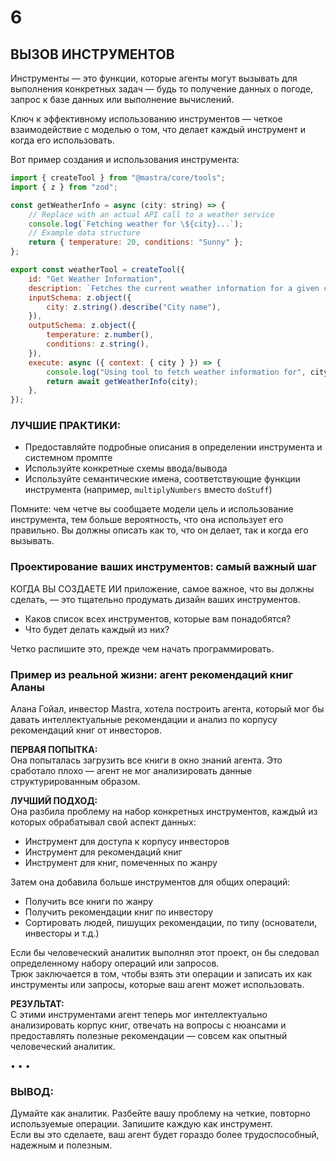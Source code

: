 # 6  
## ВЫЗОВ ИНСТРУМЕНТОВ

Инструменты — это функции, которые агенты могут вызывать для выполнения конкретных задач — будь то получение данных о погоде, запрос к базе данных или выполнение вычислений.

Ключ к эффективному использованию инструментов — четкое взаимодействие с моделью о том, что делает каждый инструмент и когда его использовать.

Вот пример создания и использования инструмента:

```javascript
import { createTool } from "@mastra/core/tools";
import { z } from "zod";

const getWeatherInfo = async (city: string) => {
    // Replace with an actual API call to a weather service
    console.log(`Fetching weather for \${city}...`);
    // Example data structure
    return { temperature: 20, conditions: "Sunny" };
};

export const weatherTool = createTool({
    id: "Get Weather Information",
    description: `Fetches the current weather information for a given city`,
    inputSchema: z.object({
        city: z.string().describe("City name"),
    }),
    outputSchema: z.object({
        temperature: z.number(),
        conditions: z.string(),
    }),
    execute: async ({ context: { city } }) => {
        console.log("Using tool to fetch weather information for", city);
        return await getWeatherInfo(city);
    },
});
```

### **ЛУЧШИЕ ПРАКТИКИ:**

- Предоставляйте подробные описания в определении инструмента и системном промпте  
- Используйте конкретные схемы ввода/вывода  
- Используйте семантические имена, соответствующие функции инструмента (например, `multiplyNumbers` вместо `doStuff`)  

Помните: чем четче вы сообщаете модели цель и использование инструмента, тем больше вероятность, что она использует его правильно. Вы должны описать как то, что он делает, так и когда его вызывать.

### **Проектирование ваших инструментов: самый важный шаг**

КОГДА ВЫ СОЗДАЕТЕ ИИ приложение, самое важное, что вы должны сделать, — это тщательно продумать дизайн ваших инструментов.

- Каков список всех инструментов, которые вам понадобятся?  
- Что будет делать каждый из них?  

Четко распишите это, прежде чем начать программировать.

### **Пример из реальной жизни: агент рекомендаций книг Аланы**

Алана Гойал, инвестор Mastra, хотела построить агента, который мог бы давать интеллектуальные рекомендации и анализ по корпусу рекомендаций книг от инвесторов.

**ПЕРВАЯ ПОПЫТКА:**  
Она попыталась загрузить все книги в окно знаний агента. Это сработало плохо — агент не мог анализировать данные структурированным образом.

**ЛУЧШИЙ ПОДХОД:**  
Она разбила проблему на набор конкретных инструментов, каждый из которых обрабатывал свой аспект данных:

- Инструмент для доступа к корпусу инвесторов  
- Инструмент для рекомендаций книг  
- Инструмент для книг, помеченных по жанру  

Затем она добавила больше инструментов для общих операций:

- Получить все книги по жанру  
- Получить рекомендации книг по инвестору  
- Сортировать людей, пишущих рекомендации, по типу (основатели, инвесторы и т.д.)  

Если бы человеческий аналитик выполнял этот проект, он бы следовал определенному набору операций или запросов.  
Трюк заключается в том, чтобы взять эти операции и записать их как инструменты или запросы, которые ваш агент может использовать.

**РЕЗУЛЬТАТ:**  
С этими инструментами агент теперь мог интеллектуально анализировать корпус книг, отвечать на вопросы c нюансами и предоставлять полезные рекомендации — совсем как опытный человеческий аналитик.

• • •

### **ВЫВОД:**

Думайте как аналитик. Разбейте вашу проблему на четкие, повторно используемые операции. Запишите каждую как инструмент.  
Если вы это сделаете, ваш агент будет гораздо более трудоспособный, надежным и полезным.